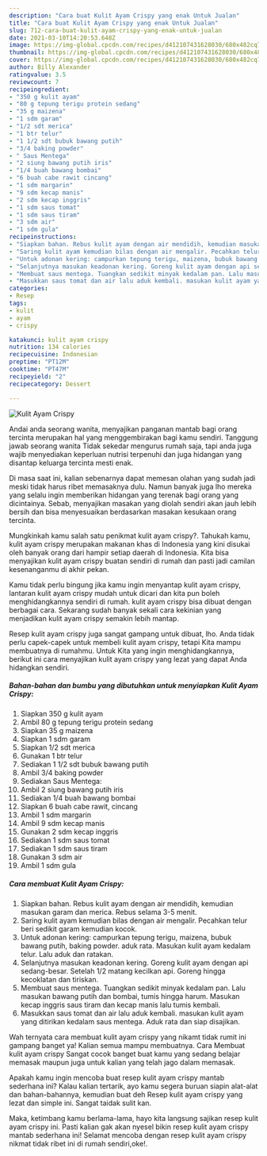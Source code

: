 ```yaml
---
description: "Cara buat Kulit Ayam Crispy yang enak Untuk Jualan"
title: "Cara buat Kulit Ayam Crispy yang enak Untuk Jualan"
slug: 712-cara-buat-kulit-ayam-crispy-yang-enak-untuk-jualan
date: 2021-03-10T14:20:53.648Z
image: https://img-global.cpcdn.com/recipes/d412107431628030/680x482cq70/kulit-ayam-crispy-foto-resep-utama.jpg
thumbnail: https://img-global.cpcdn.com/recipes/d412107431628030/680x482cq70/kulit-ayam-crispy-foto-resep-utama.jpg
cover: https://img-global.cpcdn.com/recipes/d412107431628030/680x482cq70/kulit-ayam-crispy-foto-resep-utama.jpg
author: Billy Alexander
ratingvalue: 3.5
reviewcount: 7
recipeingredient:
- "350 g kulit ayam"
- "80 g tepung terigu protein sedang"
- "35 g maizena"
- "1 sdm garam"
- "1/2 sdt merica"
- "1 btr telur"
- "1 1/2 sdt bubuk bawang putih"
- "3/4 baking powder"
- " Saus Mentega"
- "2 siung bawang putih iris"
- "1/4 buah bawang bombai"
- "6 buah cabe rawit cincang"
- "1 sdm margarin"
- "9 sdm kecap manis"
- "2 sdm kecap inggris"
- "1 sdm saus tomat"
- "1 sdm saus tiram"
- "3 sdm air"
- "1 sdm gula"
recipeinstructions:
- "Siapkan bahan. Rebus kulit ayam dengan air mendidih, kemudian masukan garam dan merica. Rebus selama 3-5 menit."
- "Saring kulit ayam kemudian bilas dengan air mengalir. Pecahkan telur beri sedikit garam kemudian kocok."
- "Untuk adonan kering: campurkan tepung terigu, maizena, bubuk bawang putih, baking powder. aduk rata. Masukan kulit ayam kedalam telur. Lalu aduk dan ratakan."
- "Selanjutnya masukan keadonan kering. Goreng kulit ayam dengan api sedang-besar. Setelah 1/2 matang kecilkan api. Goreng hingga kecoklatan dan tiriskan."
- "Membuat saus mentega. Tuangkan sedikit minyak kedalam pan. Lalu masukan bawang putih dan bombai, tumis hingga harum. Masukan kecap inggris saus tiram dan kecap manis lalu tumis kembali."
- "Masukkan saus tomat dan air lalu aduk kembali. masukan kulit ayam yang ditirikan kedalam saus mentega. Aduk rata dan siap disajikan."
categories:
- Resep
tags:
- kulit
- ayam
- crispy

katakunci: kulit ayam crispy 
nutrition: 134 calories
recipecuisine: Indonesian
preptime: "PT12M"
cooktime: "PT47M"
recipeyield: "2"
recipecategory: Dessert

---
```



![Kulit Ayam Crispy](https://img-global.cpcdn.com/recipes/d412107431628030/680x482cq70/kulit-ayam-crispy-foto-resep-utama.jpg)

Andai anda seorang wanita, menyajikan panganan mantab bagi orang tercinta merupakan hal yang menggembirakan bagi kamu sendiri. Tanggung jawab seorang  wanita Tidak sekedar mengurus rumah saja, tapi anda juga wajib menyediakan keperluan nutrisi terpenuhi dan juga hidangan yang disantap keluarga tercinta mesti enak.

Di masa  saat ini, kalian sebenarnya dapat memesan olahan yang sudah jadi meski tidak harus ribet memasaknya dulu. Namun banyak juga lho mereka yang selalu ingin memberikan hidangan yang terenak bagi orang yang dicintainya. Sebab, menyajikan masakan yang diolah sendiri akan jauh lebih bersih dan bisa menyesuaikan berdasarkan masakan kesukaan orang tercinta. 



Mungkinkah kamu salah satu penikmat kulit ayam crispy?. Tahukah kamu, kulit ayam crispy merupakan makanan khas di Indonesia yang kini disukai oleh banyak orang dari hampir setiap daerah di Indonesia. Kita bisa menyajikan kulit ayam crispy buatan sendiri di rumah dan pasti jadi camilan kesenanganmu di akhir pekan.

Kamu tidak perlu bingung jika kamu ingin menyantap kulit ayam crispy, lantaran kulit ayam crispy mudah untuk dicari dan kita pun boleh menghidangkannya sendiri di rumah. kulit ayam crispy bisa dibuat dengan berbagai cara. Sekarang sudah banyak sekali cara kekinian yang menjadikan kulit ayam crispy semakin lebih mantap.

Resep kulit ayam crispy juga sangat gampang untuk dibuat, lho. Anda tidak perlu capek-capek untuk membeli kulit ayam crispy, tetapi Kita mampu membuatnya di rumahmu. Untuk Kita yang ingin menghidangkannya, berikut ini cara menyajikan kulit ayam crispy yang lezat yang dapat Anda hidangkan sendiri.

<!--inarticleads1-->

##### Bahan-bahan dan bumbu yang dibutuhkan untuk menyiapkan Kulit Ayam Crispy:

1. Siapkan 350 g kulit ayam
1. Ambil 80 g tepung terigu protein sedang
1. Siapkan 35 g maizena
1. Siapkan 1 sdm garam
1. Siapkan 1/2 sdt merica
1. Gunakan 1 btr telur
1. Sediakan 1 1/2 sdt bubuk bawang putih
1. Ambil 3/4 baking powder
1. Sediakan  Saus Mentega:
1. Ambil 2 siung bawang putih iris
1. Sediakan 1/4 buah bawang bombai
1. Siapkan 6 buah cabe rawit, cincang
1. Ambil 1 sdm margarin
1. Ambil 9 sdm kecap manis
1. Gunakan 2 sdm kecap inggris
1. Sediakan 1 sdm saus tomat
1. Sediakan 1 sdm saus tiram
1. Gunakan 3 sdm air
1. Ambil 1 sdm gula




<!--inarticleads2-->

##### Cara membuat Kulit Ayam Crispy:

1. Siapkan bahan. Rebus kulit ayam dengan air mendidih, kemudian masukan garam dan merica. Rebus selama 3-5 menit.
1. Saring kulit ayam kemudian bilas dengan air mengalir. Pecahkan telur beri sedikit garam kemudian kocok.
1. Untuk adonan kering: campurkan tepung terigu, maizena, bubuk bawang putih, baking powder. aduk rata. Masukan kulit ayam kedalam telur. Lalu aduk dan ratakan.
1. Selanjutnya masukan keadonan kering. Goreng kulit ayam dengan api sedang-besar. Setelah 1/2 matang kecilkan api. Goreng hingga kecoklatan dan tiriskan.
1. Membuat saus mentega. Tuangkan sedikit minyak kedalam pan. Lalu masukan bawang putih dan bombai, tumis hingga harum. Masukan kecap inggris saus tiram dan kecap manis lalu tumis kembali.
1. Masukkan saus tomat dan air lalu aduk kembali. masukan kulit ayam yang ditirikan kedalam saus mentega. Aduk rata dan siap disajikan.




Wah ternyata cara membuat kulit ayam crispy yang nikamt tidak rumit ini gampang banget ya! Kalian semua mampu membuatnya. Cara Membuat kulit ayam crispy Sangat cocok banget buat kamu yang sedang belajar memasak maupun juga untuk kalian yang telah jago dalam memasak.

Apakah kamu ingin mencoba buat resep kulit ayam crispy mantab sederhana ini? Kalau kalian tertarik, ayo kamu segera buruan siapin alat-alat dan bahan-bahannya, kemudian buat deh Resep kulit ayam crispy yang lezat dan simple ini. Sangat taidak sulit kan. 

Maka, ketimbang kamu berlama-lama, hayo kita langsung sajikan resep kulit ayam crispy ini. Pasti kalian gak akan nyesel bikin resep kulit ayam crispy mantab sederhana ini! Selamat mencoba dengan resep kulit ayam crispy nikmat tidak ribet ini di rumah sendiri,oke!.

